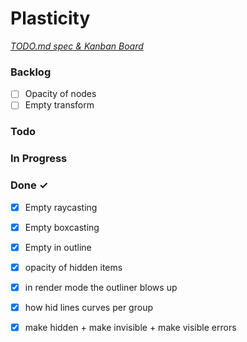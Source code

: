 # Plasticity

<em>[TODO.md spec & Kanban Board](https://bit.ly/3fCwKfM)</em>

### Backlog

- [ ] Opacity of nodes  
- [ ] Empty transform  

### Todo


### In Progress


### Done ✓

- [x] Empty raycasting  
- [x] Empty boxcasting  
- [x] Empty in outline  
- [x] opacity of hidden items  
- [x] in render mode the outliner blows up  
- [x] how hid lines curves per group  
- [x] make hidden + make invisible + make visible errors  

